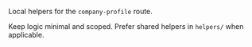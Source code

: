 Local helpers for the `company-profile` route.

Keep logic minimal and scoped. Prefer shared helpers in `helpers/` when applicable.







